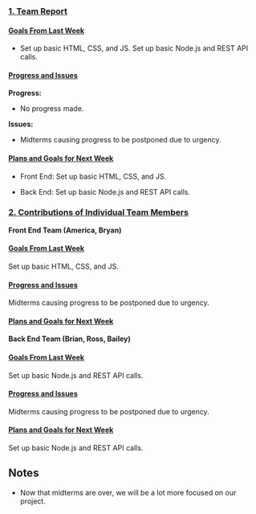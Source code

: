 ### <ins>1. Team Report</ins>

#### <ins>Goals From Last Week</ins>

* Set up basic HTML, CSS, and JS. Set up basic Node.js and REST API calls.

#### <ins>Progress and Issues</ins>
**Progress:**
  - No progress made.

**Issues:**
  - Midterms causing progress to be postponed due to urgency.

#### <ins>Plans and Goals for Next Week</ins>

  - Front End: Set up basic HTML, CSS, and JS. 
  
  - Back End: Set up basic Node.js and REST API calls.
    

### <ins>2. Contributions of Individual Team Members</ins>


**Front End Team (America, Bryan)**
#### <ins>Goals From Last Week</ins>
Set up basic HTML, CSS, and JS. 
#### <ins>Progress and Issues</ins>
Midterms causing progress to be postponed due to urgency.
#### <ins>Plans and Goals for Next Week</ins>



**Back End Team (Brian, Ross, Bailey)**
#### <ins>Goals From Last Week</ins>
Set up basic Node.js and REST API calls.
#### <ins>Progress and Issues</ins>
Midterms causing progress to be postponed due to urgency.
#### <ins>Plans and Goals for Next Week</ins>
Set up basic Node.js and REST API calls.




## Notes
  - Now that midterms are over, we will be a lot more focused on our project.